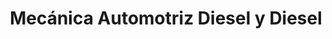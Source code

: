 ---
title: "Mecánica Automotriz Diesel y Diesel"
url: /quito/mecanica-automotriz-diesel-y-diesel/
shop: Autowerkstatt
---